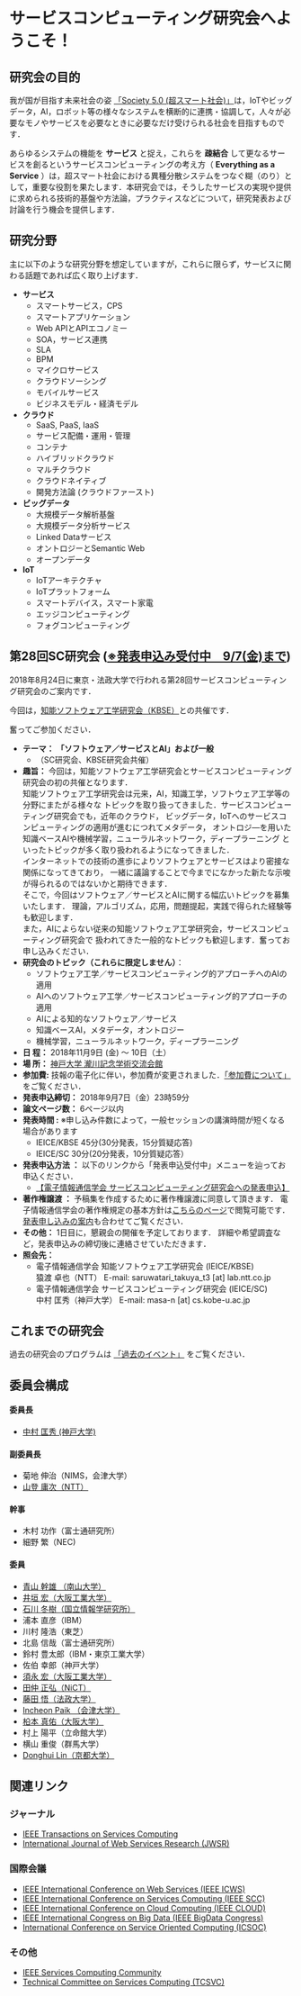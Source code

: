 # サービスコンピューティング研究会へようこそ！

## 研究会の目的
我が国が目指す未来社会の姿 [「Society 5.0 (超スマート社会)」](http://www8.cao.go.jp/cstp/society5_0/index.html)は，IoTやビッグデータ，AI，ロボット等の様々なシステムを横断的に連携・協調して，人々が必要なモノやサービスを必要なときに必要なだけ受けられる社会を目指すものです．

あらゆるシステムの機能を __サービス__ と捉え，これらを __疎結合__ して更なるサービスを創るというサービスコンピューティングの考え方（ __Everything as a Service__ ）は，超スマート社会における異種分散システムをつなぐ糊（のり）として，重要な役割を果たします．本研究会では，そうしたサービスの実現や提供に求められる技術的基盤や方法論，プラクティスなどについて，研究発表および討論を行う機会を提供します．


## 研究分野
主に以下のような研究分野を想定していますが，これらに限らず，サービスに関わる話題であれば広く取り上げます．

- __サービス__
  - スマートサービス，CPS
  - スマートアプリケーション
  - Web APIとAPIエコノミー
  - SOA，サービス連携
  - SLA
  - BPM
  - マイクロサービス
  - クラウドソーシング
  - モバイルサービス
  - ビジネスモデル・経済モデル
- __クラウド__
  - SaaS, PaaS, IaaS
  - サービス配備・運用・管理
  - コンテナ
  - ハイブリッドクラウド
  - マルチクラウド
  - クラウドネイティブ
  - 開発方法論 (クラウドファースト)
- __ビッグデータ__
  - 大規模データ解析基盤
  - 大規模データ分析サービス
  - Linked Dataサービス
  - オントロジーとSemantic Web
  - オープンデータ
- __IoT__
  - IoTアーキテクチャ
  - IoTプラットフォーム
  - スマートデバイス，スマート家電
  - エッジコンピューティング
  - フォグコンピューティング

## 第28回SC研究会 ([※発表申込み受付中　9/7(金)まで](https://www.ieice.org/ken/form/index.php?tgs_regid=b013046336e3df6bcc11b105b6bf65d33b88b5fb3e139b51f21c0c75c9c9ec12&tgid=IEICE-SC&lang=jpn))

2018年8月24日に東京・法政大学で行われる第28回サービスコンピューティング研究会のご案内です．

今回は，[知能ソフトウェア工学研究会（KBSE）](https://www.ieice.org/~kbse/index.html)との共催です．

奮ってご参加ください．

- __テーマ：__ __「ソフトウェア／サービスとAI」および一般__
  - （SC研究会、KBSE研究会共催）
- __趣旨：__ 今回は，知能ソフトウェア工学研究会とサービスコンピューティング研究会の初の共催となります．<br>
知能ソフトウェア工学研究会は元来，AI，知識工学，ソフトウェア工学等の分野にまたがる様々な
トピックを取り扱ってきました．サービスコンピューティング研究会でも，近年のクラウド，
ビッグデータ，IoTへのサービスコンピューティングの適用が進むにつれてメタデータ，
オントロジ―を用いた知識ベースAIや機械学習，ニューラルネットワーク，ディープラーニング
といったトピックが多く取り扱われるようになってきました．<br>
インターネットでの技術の進歩によりソフトウェアとサービスはより密接な関係になってきており，
一緒に議論することで今までになかった新たな示唆が得られるのではないかと期待できます．<br>
そこで，今回はソフトウェア／サービスとAIに関する幅広いトピックを募集いたします．
理論，アルゴリズム，応用，問題提起，実践で得られた経験等も歓迎します．<br>
また，AIによらない従来の知能ソフトウェア工学研究会，サービスコンピューティング研究会で
扱われてきた一般的なトピックも歓迎します．奮ってお申し込みください．
- __研究会のトピック（これらに限定しません）__：
	- ソフトウェア工学／サービスコンピューティング的アプローチへのAIの適用
	- AIへのソフトウェア工学／サービスコンピューティング的アプローチの適用
	- AIによる知的なソフトウェア／サービス
	- 知識ベースAI，メタデータ，オントロジー
	- 機械学習，ニューラルネットワーク，ディープラーニング
- __日 程：__ 2018年11月9日 (金) ～ 10日（土）
- __場 所：__ [神戸大学 瀧川記念学術交流会館](http://www27.cs.kobe-u.ac.jp/~masa-n/data/takigawa_map.pdf)
- __参加費:__ 技報の電子化に伴い，参加費が変更されました．[「参加費について」](https://www.ieice.org/ken/user/index.php?cmd=participation&tgs_regid=0964837c02da4e08b2d163fca5e76f6a3ad2a664adaf3e8eb30c1a856343d0d0) をご覧ください．
- __発表申込締切：__ 2018年9月7日（金）23時59分
- __論文ページ数：__ 6ページ以内
- __発表時間 :__ ※申し込み件数によって，一般セッションの講演時間が短くなる場合があります
	- IEICE/KBSE 45分(30分発表，15分質疑応答)
	- IEICE/SC 30分(20分発表，10分質疑応答）
- __発表申込方法 ：__ 以下のリンクから「発表申込受付中」メニューを辿ってお申込ください．
	- [【電子情報通信学会 サービスコンピューティング研究会への発表申込】](https://www.ieice.org/ken/program/index.php?tgid=IEICE-SC)
- __著作権譲渡 ：__ 予稿集を作成するために著作権譲渡に同意して頂きます．
電子情報通信学会の著作権規定の基本方針は[こちらのページ](http://www.ieice.org/jpn/about/kitei/chosakukenkitei.html)で閲覧可能です．[発表申し込みの案内](http://www.ieice.org/iss/kbse/meeting/apply/happyo.html)も合わせてご覧ください．
- __その他：__ 1日目に，懇親会の開催を予定しております．
詳細や希望調査など，発表申込みの締切後に連絡させていただきます．
- __照会先：__ 
	- 電子情報通信学会 知能ソフトウェア工学研究会 (IEICE/KBSE)<br>
猿渡 卓也（NTT） E-mail: saruwatari_takuya_t3 [at] lab.ntt.co.jp
	- 電子情報通信学会 サービスコンピューティング研究会 (IEICE/SC)<br>
中村 匡秀（神戸大学） E-mail: masa-n [at] cs.kobe-u.ac.jp



## これまでの研究会

過去の研究会のプログラムは [「過去のイベント」](seminar_list.md) をご覧ください．

## 委員会構成

#### 委員長
- [中村 匡秀 (神戸大学)](http://www27.cs.kobe-u.ac.jp/~masa-n/)

#### 副委員長
- 菊地 伸治（NIMS，会津大学）
- [山登 庸次（NTT）](http://www.sic.ecl.ntt.co.jp/member/yoji-yamato/yoji-yamato.html)

#### 幹事
- 木村 功作（富士通研究所）
- 細野 繁（NEC)

#### 委員
- [青山 幹雄 （南山大学）](http://www.nise.org/)
- [井垣 宏（大阪工業大学）](https://www.oit.ac.jp/laboratory/room/230) 
- [石川 冬樹（国立情報学研究所）](http://research.nii.ac.jp/~f-ishikawa/)
- 浦本 直彦（IBM）
- 川村 隆浩（東芝）
- 北島 信哉（富士通研究所）
- 鈴村 豊太郎（IBM・東京工業大学）
- 佐伯 幸郎（神戸大学）
- [須永 宏（大阪工業大学）](https://www.oit.ac.jp/laboratory/room/88)
- [田仲 正弘（NiCT）](http://www2.nict.go.jp/direct/member/mtnk/index.html)
- [藤田 悟（法政大学）](https://cis.hosei.ac.jp/depts/dm/fujita/)
- [Incheon Paik （会津大学）](http://ebiz.u-aizu.ac.jp/) 
- [柗本 真佑（大阪大学）](http://sdl.ist.osaka-u.ac.jp/~shinsuke/)
- 村上 陽平（立命館大学）
- 横山 重俊（群馬大学）
- [Donghui Lin（京都大学）](http://www.ai.soc.i.kyoto-u.ac.jp/~lindh/)

## 関連リンク
### ジャーナル
- [IEEE Transactions on Services Computing](http://www.computer.org/tsc)
- [International Journal of Web Services Research (JWSR)](http://www.servicescomputing.org/jwsr/)

### 国際会議
- [IEEE International Conference on Web Services (IEEE ICWS)](http://conferences.computer.org/icws/)
- [IEEE International Conference on Services Computing (IEEE SCC)](http://conferences.computer.org/scc/)
- [IEEE International Conference on Cloud Computing (IEEE CLOUD)](http://conferences.computer.org/cloud/)
- [IEEE International Congress on Big Data (IEEE BigData Congress)](http://conferences.computer.org/bigdatacongress/)
- [International Conference on Service Oriented Computing (ICSOC)](http://www.icsoc.org/)

### その他
- [IEEE Services Computing Community](https://www.ieeecommunities.org/services)
- [Technical Committee on Services Computing (TCSVC)](http://tab.computer.org/tcsc/)







